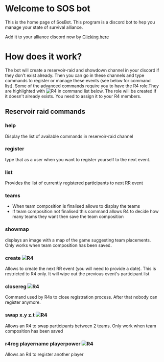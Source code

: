 # Welcome to SOS bot

This is the home page of SosBot. This program is a discord bot to hep you manage your state of survival alliance.

Add it to your alliance discord now by [Clicking here](https://discord.com/api/oauth2/authorize?client_id=778290592475512862&permissions=268470288&scope=bot)

# How does it work?

The bot will create a reservoir-raid  and showdown channel in your discord if they don't exist already.
Then you can go in these channels and type commands to register or manage these events (see below for command list).
Some of the advanced commands require you to have the R4 role.They are highlighted with ![R4](https://via.placeholder.com/15/f03c15/000000?text=+) in command list below. The role will be created if it doesn't already exists. You need to assign it to your R4 members.

## Reservoir raid commands
### help
Display the list of available commands in reservoir-raid channel
### register
type that as a user when you want to register yourself to the next event.
### list
Provides the list of currently registered participants to next RR event
### teams
* When team composition is finalised allows to display the teams
* If team composition not finalised this command allows R4 to decide how many teams they want then save the team composition

### showmap
displays an image with a map of the game suggesting team placements. Only works when team composition has been saved.
### create ![R4](https://via.placeholder.com/15/f03c15/000000?text=+)
Allows to create the next RR event (you will need to provide a date). This is restricted to R4 only. It will wipe out the previous event's participant list
### closereg ![R4](https://via.placeholder.com/15/f03c15/000000?text=+)
Command used by R4s to close registration process. After that nobody can register anymore.
### swap x.y z.t ![R4](https://via.placeholder.com/15/f03c15/000000?text=+)
Allows an R4 to swap participants between 2 teams. Only work when team composition has been saved
### r4reg playername playerpower ![R4](https://via.placeholder.com/15/f03c15/000000?text=+)
Allows an R4 to register another player


